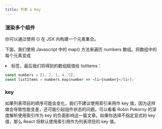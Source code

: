 ```yaml
---
title: 列表 & Key
---
```


### 渲染多个组件

你可以通过使用 {} 在 JSX 内构建一个元素集合。

下面，我们使用 Javascript 中的 map() 方法来遍历 numbers 数组。将数组中的每个元素变成 <li> 标签，最后我们将得到的数组赋值给 listItems：

```js
const numbers = [1, 2, 3, 4, 5];
const listItems = numbers.map(number => <li>{number}</li>);
```

### key

如果列表项目的顺序可能会变化，我们不建议使用索引来用作 key 值，因为这样做会导致性能变差，还可能引起组件状态的问题。可以看看 Robin Pokorny 的深度解析使用索引作为 key 的负面影响这一篇文章。如果你选择不指定显式的 key 值，那么 React 将默认使用索引用作为列表项目的 key 值。

